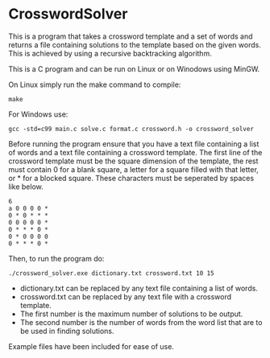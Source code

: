 # CrosswordSolver
This is a program that takes a crossword template and a set of words and returns a file containing solutions to the template based on the given words.
This is achieved by using a recursive backtracking algorithm.

This is a C program and can be run on Linux or on Winodows using MinGW.

On Linux simply run the make command to compile:
```
make
```

For Windows use: 
```
gcc -std=c99 main.c solve.c format.c crossword.h -o crossword_solver
```

Before running the program ensure that you have a text file containing a list of words and a text file containing a crossword template.
The first line of the crossword template must be the square dimension of the template, the rest must contain 0 for a blank square,
a letter for a square filled with that letter, or * for a blocked square. These characters must be seperated by spaces like below.
```
6
a 0 0 0 0 *
0 * 0 * * *
0 0 0 0 0 *
0 * * * 0 *
0 * 0 0 0 0
0 * * * 0 *
```


Then, to run the program do:
```
./crossword_solver.exe dictionary.txt crossword.txt 10 15
```
- dictionary.txt can be replaced by any text file containing a list of words.
- crossword.txt can be replaced by any text file with a crossword template.
- The first number is the maximum number of solutions to be output.
- The second number is the number of words from the word list that are to be used in finding solutions.

Example files have been included for ease of use.
